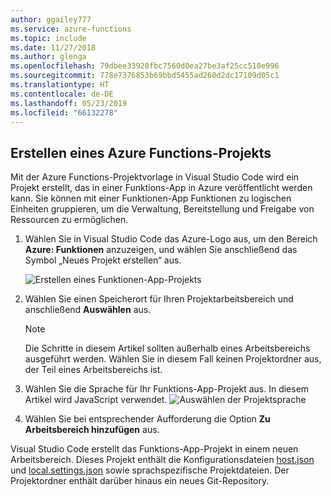 ```yaml
---
author: ggailey777
ms.service: azure-functions
ms.topic: include
ms.date: 11/27/2018
ms.author: glenga
ms.openlocfilehash: 79dbee33928fbc7560d0ea27be3af25cc510e996
ms.sourcegitcommit: 778e7376853b69bbd5455ad260d2dc17109d05c1
ms.translationtype: HT
ms.contentlocale: de-DE
ms.lasthandoff: 05/23/2019
ms.locfileid: "66132278"
---
```

## <a name="create-an-azure-functions-project"></a>Erstellen eines Azure Functions-Projekts

Mit der Azure Functions-Projektvorlage in Visual Studio Code wird ein Projekt erstellt, das in einer Funktions-App in Azure veröffentlicht werden kann. Sie können mit einer Funktionen-App Funktionen zu logischen Einheiten gruppieren, um die Verwaltung, Bereitstellung und Freigabe von Ressourcen zu ermöglichen.

1. Wählen Sie in Visual Studio Code das Azure-Logo aus, um den Bereich **Azure: Funktionen** anzuzeigen, und wählen Sie anschließend das Symbol „Neues Projekt erstellen“ aus.

    ![Erstellen eines Funktionen-App-Projekts](./media/functions-create-function-app-vs-code/create-function-app-project.png)

1. Wählen Sie einen Speicherort für Ihren Projektarbeitsbereich und anschließend **Auswählen** aus.

    > [!NOTE]
    > Die Schritte in diesem Artikel sollten außerhalb eines Arbeitsbereichs ausgeführt werden. Wählen Sie in diesem Fall keinen Projektordner aus, der Teil eines Arbeitsbereichs ist.

1. Wählen Sie die Sprache für Ihr Funktions-App-Projekt aus. In diesem Artikel wird JavaScript verwendet.
    ![Auswählen der Projektsprache](./media/functions-create-function-app-vs-code/create-function-app-project-language.png)

1. Wählen Sie bei entsprechender Aufforderung die Option **Zu Arbeitsbereich hinzufügen** aus.

Visual Studio Code erstellt das Funktions-App-Projekt in einem neuen Arbeitsbereich. Dieses Projekt enthält die Konfigurationsdateien [host.json](../articles/azure-functions/functions-host-json.md) und [local.settings.json](../articles/azure-functions/functions-run-local.md#local-settings-file) sowie sprachspezifische Projektdateien. Der Projektordner enthält darüber hinaus ein neues Git-Repository.